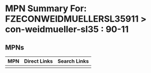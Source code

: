 



# MPN Summary For: FZECONWEIDMUELLERSL35911 > con-weidmueller-sl35 : 90-11

## MPNs
  

|MPN|Direct Links|Search Links|
| :--- | :--- | :--- |
||||
